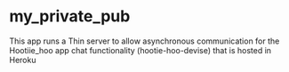 # my_private_pub

This app runs a Thin server to allow asynchronous communication for the Hootiie_hoo app chat functionality (hootie-hoo-devise) that is hosted in Heroku
